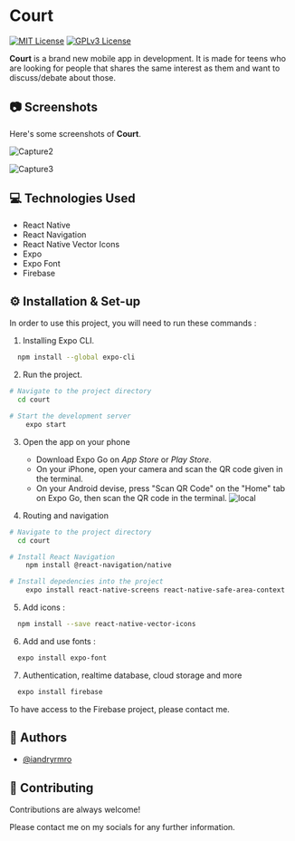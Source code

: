 
# Court 


[![MIT License](https://img.shields.io/github/last-commit/iandryrmro/court)](https://github.com/iandryrmro/Court)
[![GPLv3 License](https://img.shields.io/github/languages/top/iandryrmro/court)](https://github.com/iandryrmro/Court)

**Court** is a brand new mobile app in development. It is made for teens who are looking for people that shares the same interest as them and want to discuss/debate about those.

## 📷 Screenshots
Here's some screenshots of **Court**.

![Capture2](https://user-images.githubusercontent.com/91464334/178154695-3ddfc395-99eb-4d41-a1d8-698e893e7d26.PNG)

![Capture3](https://user-images.githubusercontent.com/91464334/178154703-6ddb4fd8-9efd-4e71-8d1b-ed64e02c6555.PNG)

## 💻 Technologies Used

- React Native
- React Navigation
- React Native Vector Icons
- Expo
- Expo Font
- Firebase

## ⚙️ Installation & Set-up

In order to use this project, you will need to run these commands :

1. Installing Expo CLI.
```bash
  npm install --global expo-cli
```

2. Run the project.
```bash
# Navigate to the project directory
  cd court

# Start the development server
    expo start
```    

3. Open the app on your phone
    - Download Expo Go on *App Store* or *Play Store*.
    - On your iPhone, open your camera and scan the QR code given in the terminal.
    - On your Android devise, press "Scan QR Code" on the "Home" tab on Expo Go, then scan the QR code in the terminal.
 ![local](https://user-images.githubusercontent.com/91464334/178155398-2343f685-8a14-49cb-81f5-d55ad1d25cae.PNG)

4. Routing and navigation
```bash
# Navigate to the project directory
  cd court

# Install React Navigation
    npm install @react-navigation/native

# Install depedencies into the project
    expo install react-native-screens react-native-safe-area-context
```  
5. Add icons :
```bash
  npm install --save react-native-vector-icons
```
6. Add and use fonts :
```bash
  expo install expo-font
```
7. Authentication, realtime database, cloud storage and more
```bash
  expo install firebase
```    
To have access to the Firebase project, please contact me.
## 🧍 Authors

- [@iandryrmro](https://www.github.com/iandryrmro)


## 🤝 Contributing

Contributions are always welcome!

Please contact me on my socials for any further information.

